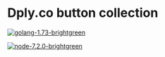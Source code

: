 # Dply.co button collection

[![golang-1.73-brightgreen](https://img.shields.io/badge/golang-1.73-brightgreen.svg)](https://dply.co/b/OUi7QPnZ) 

[![node-7.2.0-brightgreen](https://img.shields.io/badge/node-7.2.0-brightgreen.svg)](https://dply.co/b/jL0bkTwe)
